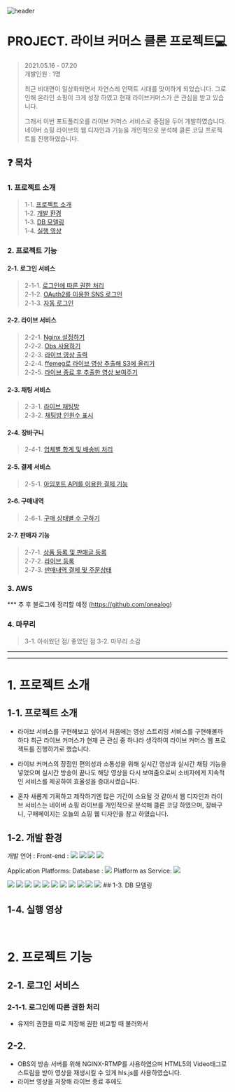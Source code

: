 ![header](https://capsule-render.vercel.app/api?type=waving&color=auto&height=300&section=header&text=PROJECT.%20LIVE%20Web%20Site%20&fontSize=60&animation=fadeIn&fontAlignY=38&desc=Decorate%20GitHub%20Profile%20or%20any%20Repo%20like%20me!&descAlignY=51&descAlign=62)


# PROJECT. 라이브 커머스 클론 프로젝트💻

> 2021.05.16 - 07.20  
> 개발인원 : 1명
>
> 최근 비대면이 일상화되면서 자연스레 언택트 시대를 맞이하게 되었습니다. 그로인해 온라인 쇼핑이 크게 성장 하였고 현재 라이브커머스가 큰 관심을 받고 있습니다.   
>
> 그래서 이번 포트폴리오를 라이브 커머스 서비스로 중점을 두어 개발하였습니다.  네이버 쇼핑 라이브의 웹 디자인과 기능을 개인적으로 분석해 클론 코딩 프로젝트를 진행하였습니다.

## ❓ 목차

### 1. 프로젝트 소개    
> 1-1.  [프로젝트 소개](#1-1-프로젝트-소개)  
> 1-2.  [개발 환경](#1-2-개발-환경)  
> 1-3.  [DB 모델링](#1-3-DB-모델링)  
> 1-4.  [실행 영상](#1-4-실행-영상)  

### 2. 프로젝트 기능
#### 2-1. 로그인 서비스  
> 2-1-1. [로그인에 따른 권한 처리](#2-1-1-로그인에-따른-권한-처리)  
> 2-1-2. [OAuth2를 이용한 SNS 로그인](#2-1-2-OAuth2를-이용한-SNS-로그인)  
> 2-1-3. [자동 로그인](#2-1-3-자동-로그인)  
#### 2-2. 라이브 서비스
> 2-2-1. [Nginx 설정하기](#2-2-1-Nginx-설정하기)  
> 2-2-2. [Obs 사용하기](#2-2-2-Obs-사용하기)  
> 2-2-3. [라이브 영상 출력](#2-2-3-라이브-영상-출력)  
> 2-2-4. [ffemeg로 라이브 영상 추출해 S3에 올리기](#2-2-4-ffemeg로-라이브-영상-추출해-S3에-올리기)  
> 2-2-5. [라이브 종료 후 추출한 영상 보여주기](#2-2-5-라이브-종료-후-추출한-영상-보여주기)
#### 2-3. 채팅 서비스
> 2-3-1. [라이브 채팅방](#2-3-1-라이브-채팅방)  
> 2-3-2. [채팅방 인원수 표시](#2-3-2-채팅방-인원수-표시)
#### 2-4. 장바구니 
> 2-4-1. [업체별 합계 및 배송비 처리](#2-4-1-업체별-합계-및-배송비-처리)
#### 2-5. 결제 서비스
> 2-5-1. [아임포트 API를 이용한 결제 기능](#2-5-1-아임포트-API를-이용한-결제-기능)
#### 2-6. 구매내역
> 2-6-1. [구매 상태별 수 구하기](#)
#### 2-7. 판매자 기능
> 2-7-1. [상품 등록 및 판매글 등록](#2-7-1-상품-등록-및-판매글-등록)  
> 2-7-2. [라이브 등록](#2-7-2-라이브-등록)  
> 2-7-3. [판매내역 결제 및 주문상태](#2-7-3-판매내역-결제-및-주문상태)  

### 3. AWS
*** 추 후 블로그에 정리할 예정
(https://github.com/onealog)

### 4. 마무리
> 3-1. 아쉬웠던 점/ 좋았던 점
> 3-2. 마무리 소감
---
---
# 1. 프로젝트 소개
## 1-1. 프로젝트 소개
* 라이브 서비스를 구현해보고 싶어서 처음에는 영상 스트리밍 서비스를 구현해볼까 하다 최근 라이브 커머스가 현재 큰 관심 중 하나라 생각하여 라이브 커머스 웹 프로젝트를 진행하기로 했습니다.

* 라이브 커머스의 장점인 편의성과 소통성을 위해 실시간 영상과 실시간 채팅 기능을 넣었으며 실시간 방송이 끝나도 해당 영상을 다시 보여줌으로써 소비자에게 지속적인 서비스를 제공하여 효율성을 증대시켰습니다.

* 혼자 새롭게 기획하고 제작하기엔 많은 기간이 소요될 것 같아서 웹 디자인과 라이브 서비스는 네이버 쇼핑 라이브를 개인적으로 분석해 클론 코딩 하였으며, 장바구니, 구매페이지는 오늘의 쇼핑 웹 디자인을 참고 하였습니다.

## 1-2. 개발 환경
개발 언어 : 
Front-end : <img src="https://img.shields.io/badge/HTML-9187ff?style=flat-square&logo=HTML5&logoColor=white"/>
<img src="https://img.shields.io/badge/CSS-ff6384?style=flat-square&logo=CSS3&logoColor=white"/> 
<img src="https://img.shields.io/badge/Javascript-9187ff?style=flat-square&logo=Javascript&logoColor=white"/>
<img src="https://img.shields.io/badge/jQuery-0769AD?style=flat-square&logo=jQueryt&logoColor=white"/>

Application Platforms: 
Database : <img src="https://img.shields.io/badge/MySQL-4479A1?style=flat-square&logo=MySQL&logoColor=white"/> 
Platform as Service: 
<img src="https://img.shields.io/badge/표시할이름-색상?style=for-the-badge&logo=기술스택아이콘&logoColor=white">

<img src="https://img.shields.io/badge/Java-ea0016?style=flat-square&logo=Java&logoColor=white&width=300"> 
<img src="https://img.shields.io/badge/Spring-f26822?style=flat-square&logo=SpringBoot&logoColor=white"/> 
<img src="https://img.shields.io/badge/tomcat8.5-7ed321?style=flat-square&logo=ApacheTomcat&logoColor=white"/> 


<img src="https://img.shields.io/badge/JSP-00aeef?style=flat-square"/> 
<img src="https://img.shields.io/badge/JSTL-3333ff?style=flat-square"/> 
<img src="https://img.shields.io/badge/MyBatis-9933cc?style=flat-square"/>
<img src="https://img.shields.io/badge/Ajax-2bb24c?style=flat-square"/>

<img src="https://img.shields.io/badge/jQuery-179c7d?style=flat-square&logo=jQuery&logoColor=white"/> 
<img src="https://img.shields.io/badge/AWS-343434?style=flat-square&logo=AmazonAWS&logoColor=white"/> <img src="https://img.shields.io/badge/OpenWeather-ff6384?style=flat-square"/> <img src="https://img.shields.io/badge/WebSocket-3333ff?style=flat-square"/>
## 1-3. DB 모델링

## 1-4. 실행 영상

<br>

# 2. 프로젝트 기능
## 2-1. 로그인 서비스
### 2-1-1. 로그인에 따른 권한 처리
* 유저의 권한을 따로 저장해 권한 비교할 때 불러와서 


## 2-2.
* OBS의 방송 서버를 위해 NGINX-RTMP를 사용하였으며 HTML5의 Video태그로 스트림을 받아 영상을 재생시킬 수 있게 hls.js를 사용하였습니다.
* 라이브 영상을 저장해 라이브 종료 후에도 
